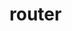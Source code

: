 <!-- generated by markdown-notes-tree -->

# router

<!-- optional markdown-notes-tree directory description starts here -->

<!-- optional markdown-notes-tree directory description ends here -->


